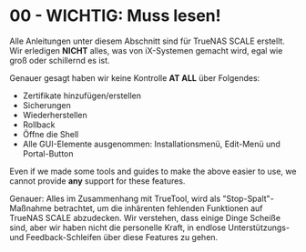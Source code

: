 # 00 - WICHTIG: Muss lesen!

Alle Anleitungen unter diesem Abschnitt sind für TrueNAS SCALE erstellt. Wir erledigen **NICHT** alles, was von iX-Systemen gemacht wird, egal wie groß oder schillernd es ist.

Genauer gesagt haben wir keine Kontrolle **AT ALL** über Folgendes:

- Zertifikate hinzufügen/erstellen
- Sicherungen
- Wiederherstellen
- Rollback
- Öffne die Shell
- Alle GUI-Elemente ausgenommen: Installationsmenü, Edit-Menü und Portal-Button

Even if we made some tools and guides to make the above easier to use, we cannot provide **any** support for these features.

Genauer: Alles im Zusammenhang mit TrueTool, wird als "Stop-Spalt"-Maßnahme betrachtet, um die inhärenten fehlenden Funktionen auf TrueNAS SCALE abzudecken. Wir verstehen, dass einige Dinge Scheiße sind, aber wir haben nicht die personelle Kraft, in endlose Unterstützungs- und Feedback-Schleifen über diese Features zu gehen.
